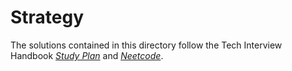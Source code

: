 # Strategy

The solutions contained in this directory follow the Tech Interview Handbook
*[Study Plan](https://www.techinterviewhandbook.org/best-practice-questions/)*
and 
*[Neetcode](https://neetcode.io/practice)*.

